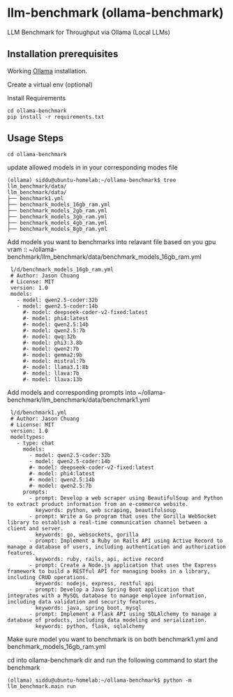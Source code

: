 # llm-benchmark (ollama-benchmark)

LLM Benchmark for Throughput via Ollama (Local LLMs)

## Installation prerequisites

Working [Ollama](https://ollama.com) installation.

Create a virtual env (optional)

Install Requirements
```
cd ollama-benchmark
pip install -r requirements.txt
```

## Usage Steps

```
cd ollama-benchmark
```

update allowed models in in your corresponding modes file

```
(ollama) siddu@ubuntu-homelab:~/ollama-benchmark$ tree llm_benchmark/data/
llm_benchmark/data/
├── benchmark1.yml
├── benchmark_models_16gb_ram.yml
├── benchmark_models_2gb_ram.yml
├── benchmark_models_3gb_ram.yml
├── benchmark_models_4gb_ram.yml
├── benchmark_models_8gb_ram.yml

```
Add models you want to benchmarks into relavant file based on you gpu vram :: ~/ollama-benchmark/llm_benchmark/data/benchmark_models_16gb_ram.yml

```
 l/d/benchmark_models_16gb_ram.yml
 # Author: Jason Chuang
 # License: MIT
 version: 1.0
 models:
   - model: qwen2.5-coder:32b
   - model: qwen2.5-coder:14b
     #- model: deepseek-coder-v2-fixed:latest
     #- model: phi4:latest
     #- model: qwen2.5:14b
     #- model: qwen2.5:7b
     #- model: qwq:32b
     #- model: phi3:3.8b
     #- model: qwen2:7b
     #- model: gemma2:9b
     #- model: mistral:7b
     #- model: llama3.1:8b
     #- model: llava:7b
     #- model: llava:13b
```

Add models and corresponding prompts into ~/ollama-benchmark/llm_benchmark/data/benchmark1.yml

```
 l/d/benchmark1.yml
 # Author: Jason Chuang
 # License: MIT
 version: 1.0
 modeltypes:
   - type: chat
     models:
       - model: qwen2.5-coder:32b
       - model: qwen2.5-coder:14b
       #- model: deepseek-coder-v2-fixed:latest
       #- model: phi4:latest
       #- model: qwen2.5:14b
       #- model: qwen2.5:7b
     prompts:
       - prompt: Develop a web scraper using BeautifulSoup and Python to extract product information from an e-commerce website.
         keywords: python, web scraping, beautifulsoup
       - prompt: Write a Go program that uses the Gorilla WebSocket library to establish a real-time communication channel between a client and server.
         keywords: go, websockets, gorilla
       - prompt: Implement a Ruby on Rails API using Active Record to manage a database of users, including authentication and authorization features.
         keywords: ruby, rails, api, active record
       - prompt: Create a Node.js application that uses the Express framework to build a RESTful API for managing books in a library, including CRUD operations.
         keywords: nodejs, express, restful api
       - prompt: Develop a Java Spring Boot application that integrates with a MySQL database to manage employee information, including data validation and security features.
         keywords: java, spring boot, mysql
       - prompt: Implement a Flask API using SQLAlchemy to manage a database of products, including data modeling and serialization.
         keywords: python, flask, sqlalchemy
```

Make sure model you want to benchmark is on both benchmark1.yml and benchmark_models_16gb_ram.yml


cd into ollama-benchmark dir and run the following command to start the benchmark

```
(ollama) siddu@ubuntu-homelab:~/ollama-benchmark$ python -m llm_benchmark.main run
```


